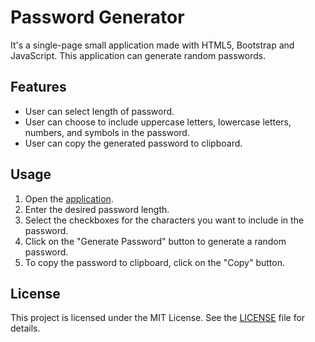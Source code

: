 # Password Generator
It's a single-page small application made with HTML5, Bootstrap and JavaScript. This application can generate random passwords.

## Features
- User can select length of password.
- User can choose to include uppercase letters, lowercase letters, numbers, and symbols in the password.
- User can copy the generated password to clipboard.

## Usage
1. Open the [application](https://carlosebmachado.github.io/password-generator-web/).
1. Enter the desired password length.
1. Select the checkboxes for the characters you want to include in the password.
1. Click on the "Generate Password" button to generate a random password.
1. To copy the password to clipboard, click on the "Copy" button.

## License
This project is licensed under the MIT License. See the [LICENSE](https://github.com/carlosebmachado/password-generator-web/blob/master/LICENSE) file for details.
